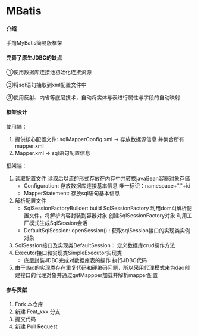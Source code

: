 # MBatis

#### 介绍
手撸MyBatis简易版框架


#### 完善了原生JDBC的缺点
①使⽤数据库连接池初始化连接资源

②将sql语句抽取到xml配置⽂件中

③使⽤反射、内省等底层技术，⾃动将实体与表进⾏属性与字段的⾃动映射

#### 框架设计
使用端：
1. 提供核心配置文件:
sqlMapperConfig.xml -> 存放数据源信息 并集合所有mapper.xml
2. Mapper.xml -> sql语句配置信息

框架端：
1. 读取配置文件 
读取后以流的形式存放在内存中并转换javaBean容器对象存储
    - Configuration: 存放数据库连接基本信息 唯一标识：namespace+"."+id
    - MapperStatement: 存放sql语句基本信息
2. 解析配置文件
    - SqlSessionFactoryBuilder: build SqlSessionFactory
    利用dom4j解析配置文件，将解析内容封装到容器对象
      创建SqlSessionFactory对象 利用工厂模式生成SqlSession会话
    - DefaultSqlSession: openSession() : 获取sqlSession接⼝的实现类实例对象
3. SqlSession接⼝及实现类DefaultSession： 定义数据库crud操作⽅法
4. Executor接口和实现类SimpleExecutor实现类  
    - 底层封装JDBC完成对数据库表的操作 执行JDBC代码
5. 由于dao的实现类存在重复代码和硬编码问题，所以采用代理模式来为dao创建接⼝的代理对象并通过getMappper加载并解析mapper配置

#### 参与贡献

1.  Fork 本仓库
2.  新建 Feat_xxx 分支
3.  提交代码
4.  新建 Pull Request

